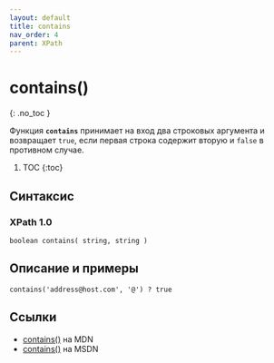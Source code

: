 ```yaml
---
layout: default
title: contains
nav_order: 4
parent: XPath
---
```


<!-- prettier-ignore-start -->
# contains()
{: .no_toc }
<!-- prettier-ignore-end -->

Функция **`contains`** принимает на вход два строковых аргумента и возвращает `true`, если первая строка содержит вторую и `false` в противном случае.

<!-- prettier-ignore -->
1. TOC
{:toc}

## Синтаксис

### XPath 1.0

```
boolean contains( string, string )
```

## Описание и примеры

```
contains('address@host.com', '@') ? true
```

## Ссылки

- [contains()](https://developer.mozilla.org/en-US/docs/Web/XPath/Functions/contains) на MDN
- [contains()](<https://docs.microsoft.com/en-us/previous-versions/dotnet/netframework-4.0/ms256195(v%3dvs.100)>) на MSDN
